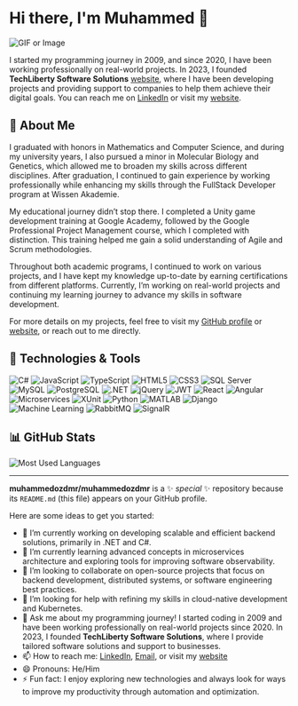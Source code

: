 # Hi there, I'm Muhammed 👋

![GIF or Image](https://i.giphy.com/media/v1.Y2lkPTc5MGI3NjExZzM0NTM1Nm9jNTl0d2UxbzJnMWh6aHVkd3h5bm5xbmxyNHVvZG9mZSZlcD12MV9pbnRlcm5hbF9naWZfYnlfaWQmY3Q9Zw/9W6X9HzEX73VbjR2WV/giphy.gif)

I started my programming journey in 2009, and since 2020, I have been working professionally on real-world projects. In 2023, I founded **TechLiberty Software Solutions** [website](www.techliberty.co), where I have been developing projects and providing support to companies to help them achieve their digital goals. You can reach me on [LinkedIn](https://www.linkedin.com/in/muhammedozdmr) or visit my [website](http://www.muhammedozdemir.net).

## 📝 About Me
I graduated with honors in Mathematics and Computer Science, and during my university years, I also pursued a minor in Molecular Biology and Genetics, which allowed me to broaden my skills across different disciplines. After graduation, I continued to gain experience by working professionally while enhancing my skills through the FullStack Developer program at Wissen Akademie.

My educational journey didn’t stop there. I completed a Unity game development training at Google Academy, followed by the Google Professional Project Management course, which I completed with distinction. This training helped me gain a solid understanding of Agile and Scrum methodologies.

Throughout both academic programs, I continued to work on various projects, and I have kept my knowledge up-to-date by earning certifications from different platforms. Currently, I’m working on real-world projects and continuing my learning journey to advance my skills in software development.

For more details on my projects, feel free to visit my [GitHub profile](https://github.com/muhammedozdmr) or [website](http://www.muhammedozdemir.net), or reach out to me directly.


## 🚀 Technologies & Tools
![C#](https://img.shields.io/badge/-C%23-239120?style=flat&logo=c-sharp&logoColor=white)
![JavaScript](https://img.shields.io/badge/-JavaScript-F7DF1E?style=flat&logo=javascript&logoColor=black)
![TypeScript](https://img.shields.io/badge/-TypeScript-007ACC?style=flat&logo=typescript&logoColor=white)
![HTML5](https://img.shields.io/badge/-HTML5-E34F26?style=flat&logo=html5&logoColor=white)
![CSS3](https://img.shields.io/badge/-CSS3-1572B6?style=flat&logo=css3&logoColor=white)
![SQL Server](https://img.shields.io/badge/-Microsoft%20SQL%20Server-CC2927?style=flat&logo=microsoft-sql-server&logoColor=white)
![MySQL](https://img.shields.io/badge/-MySQL-4479A1?style=flat&logo=mysql&logoColor=white)
![PostgreSQL](https://img.shields.io/badge/-PostgreSQL-336791?style=flat&logo=postgresql&logoColor=white)
![.NET](https://img.shields.io/badge/-.NET-5C2D91?style=flat&logo=.net&logoColor=white)
![jQuery](https://img.shields.io/badge/-jQuery-0769AD?style=flat&logo=jquery&logoColor=white)
![JWT](https://img.shields.io/badge/-JWT-000000?style=flat&logo=json-web-tokens&logoColor=white)
![React](https://img.shields.io/badge/-React-61DAFB?style=flat&logo=react&logoColor=black)
![Angular](https://img.shields.io/badge/-Angular-DD0031?style=flat&logo=angular&logoColor=white)
![Microservices](https://img.shields.io/badge/-Microservices-005571?style=flat&logo=microservices&logoColor=white)
![XUnit](https://img.shields.io/badge/-XUnit-5C2D91?style=flat&logo=.net&logoColor=white)
![Python](https://img.shields.io/badge/-Python-3776AB?style=flat&logo=python&logoColor=white)
![MATLAB](https://img.shields.io/badge/-MATLAB-0076A8?style=flat&logo=mathworks&logoColor=white)
![Django](https://img.shields.io/badge/-Django-092E20?style=flat&logo=django&logoColor=white)
![Machine Learning](https://img.shields.io/badge/-Machine%20Learning-10202b?style=flat&logo=databricks&logoColor=white)
![RabbitMQ](https://img.shields.io/badge/-RabbitMQ-FF6600?style=flat&logo=rabbitmq&logoColor=white)
![SignalR](https://img.shields.io/badge/-SignalR-009688?style=flat&logo=signalr&logoColor=white)


## 📊 GitHub Stats

![Most Used Languages](https://github-readme-stats.vercel.app/api/top-langs/?username=muhammedozdmr&layout=compact&theme=dark&langs_count=4)

---

**muhammedozdmr/muhammedozdmr** is a ✨ _special_ ✨ repository because its `README.md` (this file) appears on your GitHub profile.

Here are some ideas to get you started:

- 🔭 I’m currently working on developing scalable and efficient backend solutions, primarily in .NET and C#.
- 🌱 I’m currently learning advanced concepts in microservices architecture and exploring tools for improving software observability.
- 👯 I’m looking to collaborate on open-source projects that focus on backend development, distributed systems, or software engineering best practices.
- 🤔 I’m looking for help with refining my skills in cloud-native development and Kubernetes.
- 💬 Ask me about my programming journey! I started coding in 2009 and have been working professionally on real-world projects since 2020. In 2023, I founded **TechLiberty Software Solutions**, where I provide tailored software solutions and support to businesses.
- 📫 How to reach me: [LinkedIn](https://www.linkedin.com/in/muhammedozdmr), [Email](mailto:info@muhammedozdemir.net), or visit my [website](http://www.muhammedozdemir.net)
- 😄 Pronouns: He/Him
- ⚡ Fun fact: I enjoy exploring new technologies and always look for ways to improve my productivity through automation and optimization.

